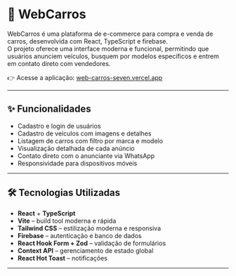 # 🚗 WebCarros

WebCarros é uma plataforma de e-commerce para compra e venda de carros, desenvolvida com React, TypeScript e firebase.  
O projeto oferece uma interface moderna e funcional, permitindo que usuários anunciem veículos, busquem por modelos específicos e entrem em contato direto com vendedores.

👉 Acesse a aplicação: [web-carros-seven.vercel.app](https://web-carros-seven.vercel.app/login)

---

## ✨ Funcionalidades

- Cadastro e login de usuários
- Cadastro de veículos com imagens e detalhes
- Listagem de carros com filtro por marca e modelo
- Visualização detalhada de cada anúncio
- Contato direto com o anunciante via WhatsApp
- Responsividade para dispositivos móveis

---

## 🛠️ Tecnologias Utilizadas

- **React** + **TypeScript**
- **Vite** – build tool moderna e rápida
- **Tailwind CSS** – estilização moderna e responsiva
- **Firebase** – autenticação e banco de dados
- **React Hook Form + Zod** – validação de formulários
- **Context API** – gerenciamento de estado global
- **React Hot Toast** – notificações

---

